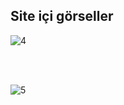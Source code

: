 ## Site içi görseller

![4](https://user-images.githubusercontent.com/48651506/191347517-787f6fa2-1171-425d-8a9a-3effb0c0fc69.png)

<br>
<br>

![5](https://user-images.githubusercontent.com/48651506/191347588-78fc57e0-ca0c-44f0-94b1-dc06c01af373.png)

